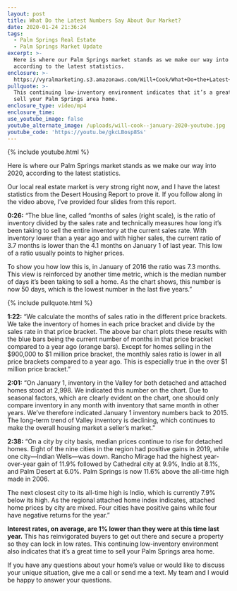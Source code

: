 ```yaml
---
layout: post
title: What Do the Latest Numbers Say About Our Market?
date: 2020-01-24 21:36:24
tags:
  - Palm Springs Real Estate
  - Palm Springs Market Update
excerpt: >-
  Here is where our Palm Springs market stands as we make our way into 2020,
  according to the latest statistics.
enclosure: >-
  https://vyralmarketing.s3.amazonaws.com/Will+Cook/What+Do+the+Latest+Numbers+Say+About+Our+Market_.mp4
pullquote: >-
  This continuing low-inventory environment indicates that it’s a great time to
  sell your Palm Springs area home.
enclosure_type: video/mp4
enclosure_time:
use_youtube_image: false
youtube_alternate_image: /uploads/will-cook--january-2020-youtube.jpg
youtube_code: 'https://youtu.be/gkcLBosp8Ss'
---
```


{% include youtube.html %}

Here is where our Palm Springs market stands as we make our way into 2020, according to the latest statistics.

Our local real estate market is very strong right now, and I have the latest statistics from the Desert Housing Report to prove it. If you follow along in the video above, I’ve provided four slides from this report.

**0:26:** “The blue line, called “months of sales (right scale), is the ratio of inventory divided by the sales rate and technically measures how long it’s been taking to sell the entire inventory at the current sales rate. With inventory lower than a year ago and with higher sales, the current ratio of 3.7 months is lower than the 4.1 months on January 1 of last year. This low of a ratio usually points to higher prices.&nbsp;

To show you how low this is, in January of 2016 the ratio was 7.3 months. This view is reinforced by another time metric, which is the median number of days it’s been taking to sell a home. As the chart shows, this number is now 50 days, which is the lowest number in the last five years.”

{% include pullquote.html %}

**1:22:** “We calculate the months of sales ratio in the different price brackets. We take the inventory of homes in each price bracket and divide by the sales rate in that price bracket. The above bar chart plots these results with the blue bars being the current number of months in that price bracket compared to a year ago (orange bars). Except for homes selling in the $900,000 to $1 million price bracket, the monthly sales ratio is lower in all price brackets compared to a year ago. This is especially true in the over $1 million price bracket.”&nbsp;

**2:01:** “On January 1, inventory in the Valley for both detached and attached homes stood at 2,998. We indicated this number on the chart. Due to seasonal factors, which are clearly evident on the chart, one should only compare inventory in any month with inventory that same month in other years. We’ve therefore indicated January 1 inventory numbers back to 2015. The long-term trend of Valley inventory is declining, which continues to make the overall housing market a seller’s market."

**2:38:** “On a city by city basis, median prices continue to rise for detached homes. Eight of the nine cities in the region had positive gains in 2019, while one city—Indian Wells—was down. Rancho Mirage had the highest year-over-year gain of 11.9% followed by Cathedral city at 9.9%, Indio at 8.1%, and Palm Desert at 6.0%. Palm Springs is now 11.6% above the all-time high made in 2006.&nbsp;

The next closest city to its all-time high is Indio, which is currently 7.9% below its high. As the regional attached home index indicates, attached home prices by city are mixed. Four cities have positive gains while four have negative returns for the year.”

**Interest rates, on average, are 1% lower than they were at this time last year.** This has reinvigorated buyers to get out there and secure a property so they can lock in low rates. This continuing low-inventory environment also indicates that it’s a great time to sell your Palm Springs area home.&nbsp;

If you have any questions about your home’s value or would like to discuss your unique situation, give me a call or send me a text. My team and I would be happy to answer your questions.